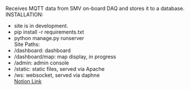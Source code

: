 Receives MQTT data from SMV on-board DAQ and stores it to a database. \
INSTALLATION: 
- site is in development.
- pip install -r requirements.txt
- python manage.py runserver \
Site Paths: 
- /dashboard: dashboard
- /dashboard/map: map display, in progress
- /admin: admin console
- /static: static files, served via Apache
- /ws: websocket, served via daphne \
[Notion Link](https://www.notion.so/matthewtsai/57c1ed5ef802477a9a5b9c2ce18886ef?v=d6d9acbf4d27457c8b4f7948b3179b13&pvs=4)
